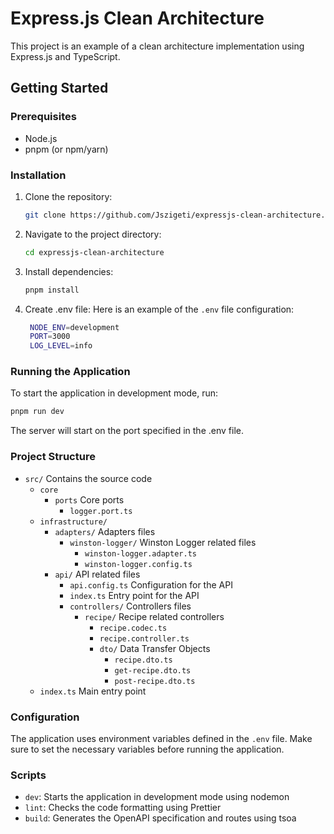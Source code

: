 # Express.js Clean Architecture

This project is an example of a clean architecture implementation using
Express.js and TypeScript.

## Getting Started

### Prerequisites

- Node.js
- pnpm (or npm/yarn)

### Installation

1. Clone the repository:

   ```sh
   git clone https://github.com/Jszigeti/expressjs-clean-architecture.git
   ```

2. Navigate to the project directory:

   ```sh
   cd expressjs-clean-architecture
   ```

3. Install dependencies:

   ```sh
   pnpm install
   ```

4. Create .env file: Here is an example of the `.env` file configuration:

   ```sh
    NODE_ENV=development
    PORT=3000
    LOG_LEVEL=info
   ```

### Running the Application

To start the application in development mode, run:

```sh
pnpm run dev
```

The server will start on the port specified in the .env file.

### Project Structure

- `src/` Contains the source code
  - `core`
    - `ports` Core ports
      - `logger.port.ts`
  - `infrastructure/`
    - `adapters/` Adapters files
      - `winston-logger/` Winston Logger related files
        - `winston-logger.adapter.ts`
        - `winston-logger.config.ts`
    - `api/` API related files
      - `api.config.ts` Configuration for the API
      - `index.ts` Entry point for the API
      - `controllers/` Controllers files
        - `recipe/` Recipe related controllers
          - `recipe.codec.ts`
          - `recipe.controller.ts`
          - `dto/` Data Transfer Objects
            - `recipe.dto.ts`
            - `get-recipe.dto.ts`
            - `post-recipe.dto.ts`
  - `index.ts` Main entry point

### Configuration

The application uses environment variables defined in the `.env` file. Make sure
to set the necessary variables before running the application.

### Scripts

- `dev`: Starts the application in development mode using nodemon
- `lint`: Checks the code formatting using Prettier
- `build`: Generates the OpenAPI specification and routes using tsoa

